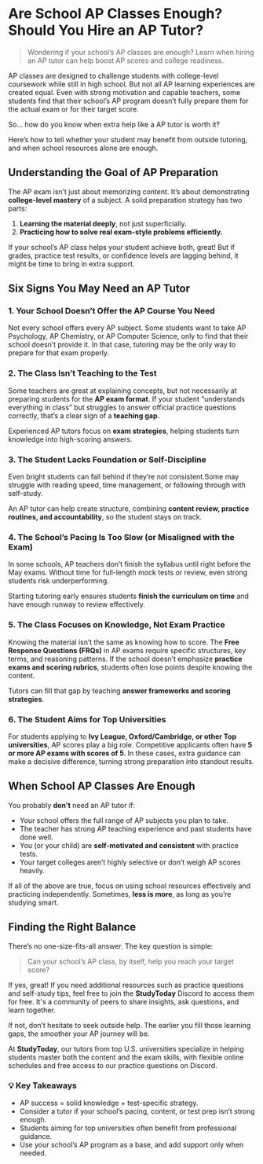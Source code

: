 # Are School AP Classes Enough? Should You Hire an AP Tutor?
> Wondering if your school’s AP classes are enough? Learn when hiring an AP tutor can help boost AP scores and college readiness.

AP classes are designed to challenge students with college-level coursework while still in high school. But not all AP learning experiences are created equal.
Even with strong motivation and capable teachers, some students find that their school’s AP program doesn’t fully prepare them for the actual exam or for their target score.

So… how do you know when extra help like a AP tutor is worth it?

Here’s how to tell whether your student may benefit from outside tutoring, and when school resources alone are enough.

## Understanding the Goal of AP Preparation

The AP exam isn’t just about memorizing content. It’s about demonstrating **college-level mastery** of a subject.
A solid preparation strategy has two parts:

1. **Learning the material deeply**, not just superficially.
2. **Practicing how to solve real exam-style problems efficiently.**

If your school’s AP class helps your student achieve both, great!
But if grades, practice test results, or confidence levels are lagging behind, it might be time to bring in extra support.

## Six Signs You May Need an AP Tutor

### 1. Your School Doesn’t Offer the AP Course You Need

Not every school offers every AP subject. Some students want to take AP Psychology, AP Chemistry, or AP Computer Science, only to find that their school doesn’t provide it.
In that case, tutoring may be the only way to prepare for that exam properly.

### 2. The Class Isn’t Teaching to the Test

Some teachers are great at explaining concepts, but not necessarily at preparing students for the **AP exam format**.
If your student “understands everything in class” but struggles to answer official practice questions correctly, that’s a clear sign of a **teaching gap**.

Experienced AP tutors focus on **exam strategies**, helping students turn knowledge into high-scoring answers.

### 3. The Student Lacks Foundation or Self-Discipline

Even bright students can fall behind if they’re not consistent.Some may struggle with reading speed, time management, or following through with self-study.

An AP tutor can help create structure, combining **content review, practice routines, and accountability**, so the student stays on track.

### 4. The School’s Pacing Is Too Slow (or Misaligned with the Exam)

In some schools, AP teachers don’t finish the syllabus until right before the May exams.
Without time for full-length mock tests or review, even strong students risk underperforming.

Starting tutoring early ensures students **finish the curriculum on time** and have enough runway to review effectively.

### 5. The Class Focuses on Knowledge, Not Exam Practice

Knowing the material isn’t the same as knowing how to score.
The **Free Response Questions (FRQs)** in AP exams require specific structures, key terms, and reasoning patterns.
If the school doesn’t emphasize **practice exams and scoring rubrics**, students often lose points despite knowing the content.

Tutors can fill that gap by teaching **answer frameworks and scoring strategies**.

### 6. The Student Aims for Top Universities

For students applying to **Ivy League, Oxford/Cambridge, or other Top universities**, AP scores play a big role. Competitive applicants often have **5 or more AP exams with scores of 5**. In these cases, extra guidance can make a decisive difference, turning strong preparation into standout results.

## When School AP Classes Are Enough

You probably **don’t** need an AP tutor if:

* Your school offers the full range of AP subjects you plan to take.
* The teacher has strong AP teaching experience and past students have done well.
* You (or your child) are **self-motivated and consistent** with practice tests.
* Your target colleges aren’t highly selective or don’t weigh AP scores heavily.

If all of the above are true, focus on using school resources effectively and practicing independently.
Sometimes, **less is more**, as long as you’re studying smart.

## Finding the Right Balance

There’s no one-size-fits-all answer. The key question is simple:

> Can your school’s AP class, by itself, help you reach your target score?

If yes, great! 
If you need additional resources such as practice questions and self-study tips, feel free to join the **StudyToday** Discord to access them for free. It's a community of peers to share insights, ask questions, and learn together.

If not, don’t hesitate to seek outside help. The earlier you fill those learning gaps, the smoother your AP journey will be.

At **StudyToday**, our tutors from top U.S. universities specialize in helping students master both the content and the exam skills, with flexible online schedules and free access to our practice questions on Discord.

### 💡 Key Takeaways

* AP success = solid knowledge + test-specific strategy.
* Consider a tutor if your school’s pacing, content, or test prep isn’t strong enough.
* Students aiming for top universities often benefit from professional guidance.
* Use your school’s AP program as a base, and add support only when needed.
